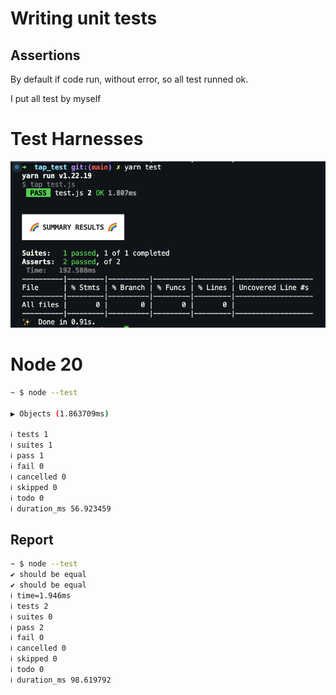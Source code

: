 # Writing unit tests

## Assertions

By default if code run, without error, so all test runned ok.

I put all test by myself

# Test Harnesses

<img src='screen.png' />

# Node 20

```bash
~ $ node --test

▶ Objects (1.863709ms)

ℹ tests 1
ℹ suites 1
ℹ pass 1
ℹ fail 0
ℹ cancelled 0
ℹ skipped 0
ℹ todo 0
ℹ duration_ms 56.923459
```

## Report


```bash
~ $ node --test              
✔ should be equal
✔ should be equal
ℹ time=1.946ms
ℹ tests 2
ℹ suites 0
ℹ pass 2
ℹ fail 0
ℹ cancelled 0
ℹ skipped 0
ℹ todo 0
ℹ duration_ms 98.619792
```